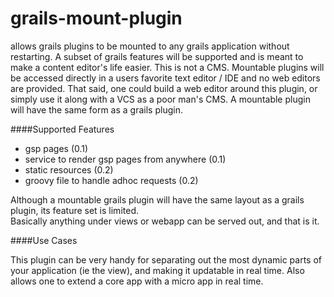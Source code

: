 grails-mount-plugin
===================

allows grails plugins to be mounted to any grails application without restarting.  A subset of grails features will be 
supported and is meant to make a content editor's life easier.  This is not a CMS.  Mountable plugins will be accessed 
directly in a users favorite text editor / IDE and no web editors are provided.  That said, one could build a web editor
around this plugin, or simply use it along with a VCS as a poor man's CMS.  A mountable plugin will have the same form as
a grails plugin.

####Supported Features

 * gsp pages (0.1)
 * service to render gsp pages from anywhere (0.1)
 * static resources (0.2)
 * groovy file to handle adhoc requests (0.2)
 
Although a mountable grails plugin will have the same layout as a grails plugin, its feature set is limited.  
Basically anything under views or webapp can be served out, and that is it.

####Use Cases

This plugin can be very handy for separating out the most dynamic parts of your application (ie the view), and making it 
updatable in real time.  Also allows one to extend a core app with a micro app in real time.
 
